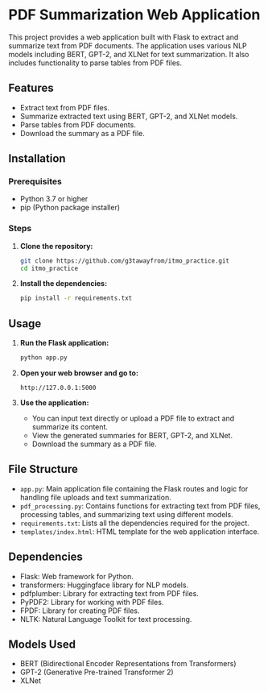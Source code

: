 # PDF Summarization Web Application

This project provides a web application built with Flask to extract and summarize text from PDF documents. The application uses various NLP models including BERT, GPT-2, and XLNet for text summarization. It also includes functionality to parse tables from PDF files.

## Features

- Extract text from PDF files.
- Summarize extracted text using BERT, GPT-2, and XLNet models.
- Parse tables from PDF documents.
- Download the summary as a PDF file.

## Installation

### Prerequisites

- Python 3.7 or higher
- pip (Python package installer)

### Steps

1. **Clone the repository:**

    ```sh
    git clone https://github.com/g3tawayfrom/itmo_practice.git
    cd itmo_practice
    ```

2. **Install the dependencies:**

    ```sh
    pip install -r requirements.txt
    ```

## Usage

1. **Run the Flask application:**

    ```sh
    python app.py
    ```

2. **Open your web browser and go to:**

    ```
    http://127.0.0.1:5000
    ```

3. **Use the application:**

    - You can input text directly or upload a PDF file to extract and summarize its content.
    - View the generated summaries for BERT, GPT-2, and XLNet.
    - Download the summary as a PDF file.

## File Structure

- `app.py`: Main application file containing the Flask routes and logic for handling file uploads and text summarization.
- `pdf_processing.py`: Contains functions for extracting text from PDF files, processing tables, and summarizing text using different models.
- `requirements.txt`: Lists all the dependencies required for the project.
- `templates/index.html`: HTML template for the web application interface.

## Dependencies

- Flask: Web framework for Python.
- transformers: Huggingface library for NLP models.
- pdfplumber: Library for extracting text from PDF files.
- PyPDF2: Library for working with PDF files.
- FPDF: Library for creating PDF files.
- NLTK: Natural Language Toolkit for text processing.

## Models Used

- BERT (Bidirectional Encoder Representations from Transformers)
- GPT-2 (Generative Pre-trained Transformer 2)
- XLNet



